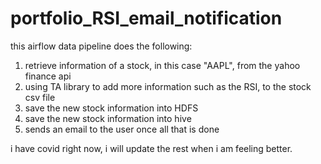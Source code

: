 # portfolio_RSI_email_notification
this airflow data pipeline does the following:
1. retrieve information of a stock, in this case "AAPL", from the yahoo finance api
2. using TA library to add more information such as the RSI, to the stock csv file
3. save the new stock information into HDFS
4. save the new stock information into hive
5. sends an email to the user once all that is done

i have covid right now, i will update the rest when i am feeling better.
